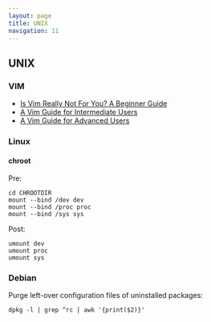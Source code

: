 ```yaml
---
layout: page
title: UNIX
navigation: 11
---
```


UNIX
----

### VIM
- [Is Vim Really Not For You? A Beginner Guide](https://thevaluable.dev/vim-beginner/)
- [A Vim Guide for Intermediate Users](https://thevaluable.dev/vim-intermediate/)
- [A Vim Guide for Advanced Users](https://thevaluable.dev/vim-advanced/)

### Linux
#### chroot
Pre:
```shell
cd CHROOTDIR
mount --bind /dev dev
mount --bind /proc proc
mount --bind /sys sys
```

Post:
```shell
umount dev
umount proc
umount sys
```

### Debian
Purge left-over configuration files of uninstalled packages:
```shell
dpkg -l | grep ^rc | awk '{print($2)}' 
```
